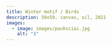 ```yaml
---
title: Winter motif / Birds
description: 50x50, canvas, oil, 2021
images:
  - image: images/pauksciai.jpg
    alt: "1"
---
```

